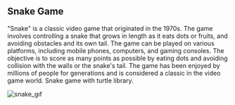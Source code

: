 ## Snake Game
"Snake" is a classic video game that originated in the 1970s. The game involves controlling a snake that grows in length as it eats dots or fruits, and avoiding obstacles and its own tail. The game can be played on various platforms, including mobile phones, computers, and gaming consoles. The objective is to score as many points as possible by eating dots and avoiding collision with the walls or the snake's tail. The game has been enjoyed by millions of people for generations and is considered a classic in the video game world.
Snake game with turtle library.


![snake_gıf](https://user-images.githubusercontent.com/21257660/215592633-66e77876-1409-416f-98f6-a4ebac2a212a.gif)



